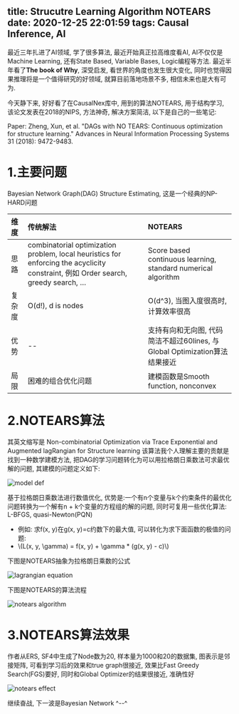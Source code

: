 title: Strucutre Learning Algorithm NOTEARS
date: 2020-12-25 22:01:59
tags: Causal Inference, AI
---

最近三年扎进了AI领域, 学了很多算法, 最近开始真正拉高维度看AI, AI不仅仅是Machine Learning, 还有State Based, Variable Bases, Logic编程等方法. 最近半年看了**The book of Why**, 深受启发, 看世界的角度也发生很大变化, 同时也觉得因果推理将是一个值得研究的好领域, 就算目前落地场景不多, 相信未来也是大有可为.

今天静下来, 好好看了在CausalNex库中, 用到的算法NOTEARS, 用于结构学习, 该论文发表在2018的NIPS, 方法神奇, 解决方案简洁, 以下是自己的一些笔记:

Paper: Zheng, Xun, et al. "DAGs with NO TEARS: Continuous optimization for structure learning." Advances in Neural Information Processing Systems 31 (2018): 9472-9483.

<!--more-->

# 1.主要问题
Bayesian Network Graph(DAG) Structure Estimating, 这是一个经典的NP-HARD问题

| 维度     | 传统解法 | NOTEARS     |
| :---     |    :----  |  :--- |
| 思路      | combinatorial optimization problem, local heuristics for enforcing the acyclicity constraint, 例如 Order search, greedy search, …| Score based continuous learning, standard numerical algorithm |
| 复杂度  | O(d!), d is nodes       | O(d^3), 当图入度很高时, 计算效率很高|
|优势| -- | 支持有向和无向图, 代码简洁不超过60lines, 与Global Optimization算法结果接近|
|局限|困难的组合优化问题|建模函数是Smooth function, nonconvex|


# 2.NOTEARS算法
其英文缩写是 Non-combinatorial Optimization via Trace Exponential and Augmented lagRangian for Structure learning
该算法我个人理解主要的贡献是找到一种数学建模方法, 把DAG的学习问题转化为可以用拉格朗日乘数法可求最优解的问题, 其建模的问题定义如下:

![model def](https://wx4.sinaimg.cn/mw690/761b7938ly1gm0h7k87gij21hl0kpdm0.jpg)

基于拉格朗日乘数法进行数值优化, 优势是:一个有n个变量与k个约束条件的最优化问题转换为一个解有n + k个变量的方程组的解的问题, 同时可复用一些优化算法: L-BFGS, quasi-Newton(PQN)
+ 例如: 求f(x, y)在g(x, y)=c约数下的最大值, 可以转化为求下面函数的极值的问题:
+ \\(L(x, y, \gamma) = f(x, y) + \gamma * (g(x, y) - c)\\)


下图是NOTEARS抽象为拉格朗日乘数的公式

![lagrangian equation](https://wx4.sinaimg.cn/mw690/761b7938ly1gm0h7pxt34j21e6089abm.jpg)


下图是NOTEARS的算法流程

![notears algorithm](https://wx2.sinaimg.cn/mw690/761b7938ly1gm0h7tsn6lj20yu0bqgno.jpg)

# 3.NOTEARS算法效果
作者从ERS, SF4中生成了Node数为20, 样本量为1000和20的数据集, 图表示是邻接矩阵, 可看到学习后的效果和true graph很接近, 效果比Fast Greedy Search(FGS)要好, 同时和Global Optimizer的结果很接近, 准确性好

![notears effect](https://wx4.sinaimg.cn/mw690/761b7938ly1gm0h7xhnenj21et0mwqcw.jpg)


继续奋战, 下一波是Bayesian Network ^--^